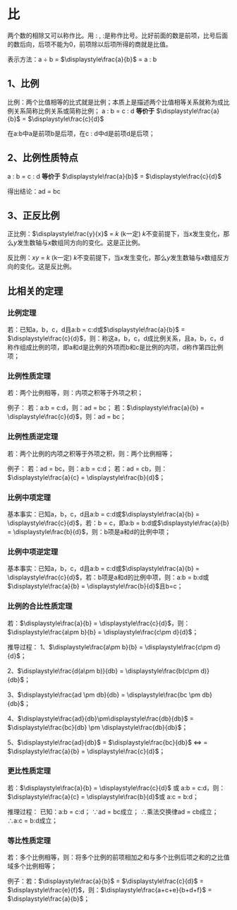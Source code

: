 # 比
两个数的相除又可以称作比。用 : , :是称作比号。比好前面的数是前项，比号后面的数后向，后项不能为0，前项除以后项所得的商就是比值。

表示方法：a $\div$ b = $\displaystyle\frac{a}{b}$ = a : b

## 1、比例
比例：两个比值相等的比式就是比例；本质上是描述两个比值相等关系就称为成比例关系简称比例关系或简称比例；
a : b = c : d **等价于** $\displaystyle\frac{a}{b}$ = $\displaystyle\frac{c}{d}$

在a:b中a是前项b是后项，在c : d中d是前项d是后项；

## 2、比例性质特点
a : b = c : d **等价于** $\displaystyle\frac{a}{b}$ = $\displaystyle\frac{c}{d}$

得出结论：ad = bc

## 3、正反比例
正比例：$\displaystyle\frac{y}{x}$ = $k$ (k一定)
$k$不变前提下，当$x$发生变化，那么$y$发生数轴与$x$数组同方向的变化。这是正比例。

反比例：$xy$ = $k$ (k一定)
$k$不变前提下，当$x$发生变化，那么$y$发生数轴与$x$数组反方向的变化。这是反比例。

## 比相关的定理

### 比例定理
若：已知a，b，c，d且a:b = c:d或$\displaystyle\frac{a}{b}$ = $\displaystyle\frac{c}{d}$，则：称这a，b，c，d成比例关系，且a，b，c，d称作组成比例的项，即a和d是比例的外项而b和c是比例的内项，d称作第四比例项；

### 比例性质定理
若：两个比例相等，则：内项之积等于外项之积；

例子：
若：a:b = c:d，则：ad = bc；
若：$\displaystyle\frac{a}{b} = \displaystyle\frac{c}{d}$，则：ad = bc；

### 比例性质逆定理
若：两个比例的内项之积等于外项之积，则：两个比例相等；

例子：
若：ad = bc，则：a:b = c:d；
若：ad = cb，则：$\displaystyle\frac{a}{c} = \displaystyle\frac{b}{d}$；

### 比例中项定理
基本事实：已知a，b，c，d且a:b = c:d或$\displaystyle\frac{a}{b} = \displaystyle\frac{c}{d}$，若：b = c，即a:b = b:d或$\displaystyle\frac{a}{b} = \displaystyle\frac{b}{d}$，则：b项是a和d的比例中项；

### 比例中项逆定理
基本事实：已知a，b，c，d且a:b = c:d或$\displaystyle\frac{a}{b} = \displaystyle\frac{c}{d}$，若：b项是a和d的比例中项，则：a:b = b:d或$\displaystyle\frac{a}{b} = \displaystyle\frac{b}{d}$且b=c；

### 比例的合比性质定理
若：$\displaystyle\frac{a}{b}  = \displaystyle\frac{c}{d}$，则：$\displaystyle\frac{a\pm b}{b}  = \displaystyle\frac{c\pm d}{d}$；

推导过程：
1、$\displaystyle\frac{a\pm b}{b}  = \displaystyle\frac{c\pm d}{d}$；

2、$\displaystyle\frac{d(a\pm b)}{db}  = \displaystyle\frac{b(c\pm d)}{db}$；

3、$\displaystyle\frac{ad \pm db}{db}  = \displaystyle\frac{bc \pm db}{db}$；

4、$\displaystyle\frac{ad}{db}\pm\displaystyle\frac{db}{db}$ = $\displaystyle\frac{bc}{db} \pm \displaystyle\frac{db}{db}$；

5、$\displaystyle\frac{ad}{db}$ = $\displaystyle\frac{bc}{db}$ $\Leftrightarrow$ = $\displaystyle\frac{a}{b}  = \displaystyle\frac{c}{d}$；

### 更比性质定理
若：$\displaystyle\frac{a}{b}  = \displaystyle\frac{c}{d}$ 或 a:b = c:d，则：$\displaystyle\frac{a}{c} = \displaystyle\frac{b}{d}$或 a:c = b:d；

推理过程：
已知：a:b = c:d；
$\because$ad = bc成立；
$\therefore$乘法交换律ad = cb成立；
$\therefore$a:c = b:d成立；

### 等比性质定理
若：多个比例相等，则：将多个比例的前项相加之和与多个比例后项之和的之比值域多个比例相等；

例子：若：$\displaystyle\frac{a}{b}$ = $\displaystyle\frac{c}{d}$ = $\displaystyle\frac{e}{f}$，则：$\displaystyle\frac{a+c+e}{b+d+f}$ = $\displaystyle\frac{a}{b}$；




